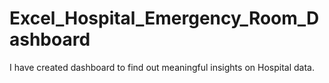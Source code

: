 # Excel_Hospital_Emergency_Room_Dashboard
I have created dashboard to find out meaningful insights on Hospital data.
